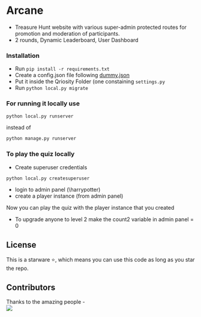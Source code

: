 # Arcane 

- Treasure Hunt website with various super-admin protected routes for promotion and moderation of participants.
- 2 rounds, Dynamic Leaderboard, User Dashboard

### Installation 
- Run ` pip install -r requirements.txt `
- Create a config.json file following <a href="dummy.json">dummy.json</a>
- Put it inside the Qriosity Folder (one constaining ```settings.py ``` 
- Run `python local.py migrate`


### For running it locally use

```sh
python local.py runserver
```

instead of

```sh
python manage.py runserver
```

### To play the quiz locally 

- Create superuser credentials
```sh
python local.py createsuperuser
```
- login to admin panel (\harrypotter)
- create a player instance (from admin panel)

Now you can play the quiz with the player instance that you created  

- To upgrade anyone to level 2 make the count2 variable in admin panel = 0


## License 
This is a starware ⭐, which means you can use this code as long as you star the repo.

## Contributors 

Thanks to the amazing people - <br/>
<a href = "https://github.com/sa-y-an/Arcane/graphs/contributors">
<img src = "https://contrib.rocks/image?repo=sa-y-an/Arcane"/>
</a>


